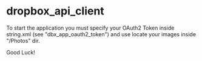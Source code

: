 # dropbox_api_client

To start the application you must specify your OAuth2 Token inside string.xml (see "dbx_app_oauth2_token") and use locate your images inside "/Photos" dir. 

Good Luck!
